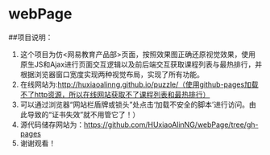 # webPage
##项目说明：

1. 这个项目为仿<网易教育产品部>页面，按照效果图正确还原视觉效果，使用原生JS和Ajax进行页面交互逻辑以及前后端交互获取课程列表与最热排行，并根据浏览器窗口宽度实现两种视觉布局，实现了所有功能。
1. 在线网站为:http://huxiaoalinng.github.io/puzzle/（使用github-pages加载不了http资源，所以在线网站获取不了课程列表和最热排行）
1. 可以通过浏览器“网站栏盾牌或锁头”处点击‘加载不安全的脚本’进行访问。由此导致的“证书失效”就不用管它了！）
1. 源代码储存网站为：https://github.com/HUxiaoAlinNG/webPage/tree/gh-pages
1. 谢谢观看！
